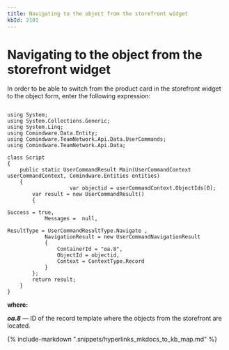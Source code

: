 ```yaml
---
title: Navigating to the object from the storefront widget
kbId: 2101
---
```



# Navigating to the object from the storefront widget

In order to be able to switch from the product card in the storefront widget to the object form, enter the following expression:

```

using System; 
using System.Collections.Generic;
using System.Linq;
using Comindware.Data.Entity;
using Comindware.TeamNetwork.Api.Data.UserCommands;
using Comindware.TeamNetwork.Api.Data;

class Script
{
    public static UserCommandResult Main(UserCommandContext userCommandContext, Comindware.Entities entities)
    { 
                    var objectid = userCommandContext.ObjectIds[0];
        var result = new UserCommandResult()
        {

Success = true,
            Messages =  null,

ResultType = UserCommandResultType.Navigate ,
            NavigationResult = new UserCommandNavigationResult
            {
                ContainerId = "oa.8",
                ObjectId = objectid,
                Context = ContextType.Record
            }
        };
        return result;
    }
}

```

**where:**

***oa.8*** — ID of the record template where the objects from the storefront are located.

{% include-markdown ".snippets/hyperlinks_mkdocs_to_kb_map.md" %}

